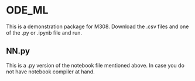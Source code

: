 # ODE_ML
This is a demonstration package for M308. Download the .csv files and one of the .py or .ipynb file and run.
## NN.py
This is a .py version of the notebook file mentioned above. In case you do not have notebook compiler at hand.
